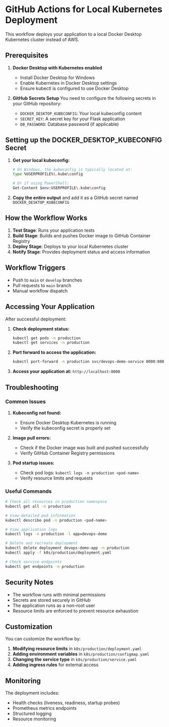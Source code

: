 # GitHub Actions for Local Kubernetes Deployment

This workflow deploys your application to a local Docker Desktop Kubernetes cluster instead of AWS.

## Prerequisites

1. **Docker Desktop with Kubernetes enabled**
   - Install Docker Desktop for Windows
   - Enable Kubernetes in Docker Desktop settings
   - Ensure kubectl is configured to use Docker Desktop

2. **GitHub Secrets Setup**
   You need to configure the following secrets in your GitHub repository:

   - `DOCKER_DESKTOP_KUBECONFIG`: Your local kubeconfig content
   - `SECRET_KEY`: A secret key for your Flask application
   - `DB_PASSWORD`: Database password (if applicable)

## Setting up the DOCKER_DESKTOP_KUBECONFIG Secret

1. **Get your local kubeconfig:**
   ```bash
   # On Windows, the kubeconfig is typically located at:
   type %USERPROFILE%\.kube\config
   
   # Or if using PowerShell:
   Get-Content $env:USERPROFILE\.kube\config
   ```

2. **Copy the entire output** and add it as a GitHub secret named `DOCKER_DESKTOP_KUBECONFIG`

## How the Workflow Works

1. **Test Stage**: Runs your application tests
2. **Build Stage**: Builds and pushes Docker image to GitHub Container Registry
3. **Deploy Stage**: Deploys to your local Kubernetes cluster
4. **Notify Stage**: Provides deployment status and access information

## Workflow Triggers

- Push to `main` or `develop` branches
- Pull requests to `main` branch
- Manual workflow dispatch

## Accessing Your Application

After successful deployment:

1. **Check deployment status:**
   ```bash
   kubectl get pods -n production
   kubectl get services -n production
   ```

2. **Port forward to access the application:**
   ```bash
   kubectl port-forward -n production svc/devops-demo-service 8000:8000
   ```

3. **Access your application at:** `http://localhost:8000`

## Troubleshooting

### Common Issues

1. **Kubeconfig not found:**
   - Ensure Docker Desktop Kubernetes is running
   - Verify the kubeconfig secret is properly set

2. **Image pull errors:**
   - Check if the Docker image was built and pushed successfully
   - Verify GitHub Container Registry permissions

3. **Pod startup issues:**
   - Check pod logs: `kubectl logs -n production <pod-name>`
   - Verify resource limits and requests

### Useful Commands

```bash
# Check all resources in production namespace
kubectl get all -n production

# View detailed pod information
kubectl describe pod -n production <pod-name>

# View application logs
kubectl logs -n production -l app=devops-demo

# Delete and recreate deployment
kubectl delete deployment devops-demo-app -n production
kubectl apply -f k8s/production/deployment.yaml

# Check service endpoints
kubectl get endpoints -n production
```

## Security Notes

- The workflow runs with minimal permissions
- Secrets are stored securely in GitHub
- The application runs as a non-root user
- Resource limits are enforced to prevent resource exhaustion

## Customization

You can customize the workflow by:

1. **Modifying resource limits** in `k8s/production/deployment.yaml`
2. **Adding environment variables** in `k8s/production/configmap.yaml`
3. **Changing the service type** in `k8s/production/service.yaml`
4. **Adding ingress rules** for external access

## Monitoring

The deployment includes:
- Health checks (liveness, readiness, startup probes)
- Prometheus metrics endpoints
- Structured logging
- Resource monitoring 